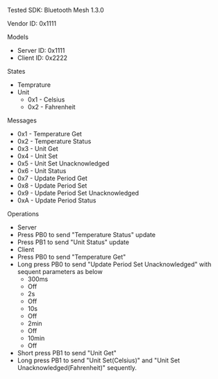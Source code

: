 Tested SDK: Bluetooth Mesh 1.3.0

Vendor ID: 0x1111

Models
 - Server ID: 0x1111
 - Client ID: 0x2222
 
States
 - Temprature
 - Unit
 	- 0x1 - Celsius
 	- 0x2 - Fahrenheit

Messages
 - 0x1 - Temperature Get
 - 0x2 - Temperature Status
 - 0x3 - Unit Get
 - 0x4 - Unit Set
 - 0x5 - Unit Set Unacknowledged
 - 0x6 - Unit Status
 - 0x7 - Update Period Get
 - 0x8 - Update Period Set
 - 0x9 - Update Period Set Unacknowledged
 - 0xA - Update Period Status
 
Operations
 - Server
  - Press PB0 to send "Temperature Status" update
  - Press PB1 to send "Unit Status" update
 - Client
  - Press PB0 to send "Temperature Get"
  - Long press PB0 to send "Update Period Set Unacknowledged" with sequent parameters as below
	- 300ms
	- Off
	- 2s
	- Off
	- 10s
	- Off
	- 2min
	- Off
	- 10min
	- Off
  - Short press PB1 to send "Unit Get"
  - Long press PB1 to send "Unit Set(Celsius)" and "Unit Set Unacknowledged(Fahrenheit)" sequently.